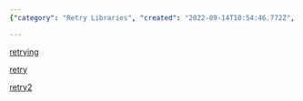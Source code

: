 ```yaml
---
{"category": "Retry Libraries", "created": "2022-09-14T10:54:46.772Z", "date": "2022-09-14 10:54:46", "description": "This text introduces three Python retry libraries - retrying, retry, and retry2. These libraries simplify the process of automatically retrying operations that may fail due to transient issues or errors, making it easier for developers to handle such scenarios efficiently.", "modified": "2022-09-14T10:55:46.421Z", "tags": ["Python", "retry libraries", "automation", "temporary issues", "error handling"], "title": "python retry libraries"}

---
```


[retrying](https://github.com/rholder/retrying)

[retry](https://pypi.org/project/retry/)

[retry2](https://pypi.org/project/retry2/)
